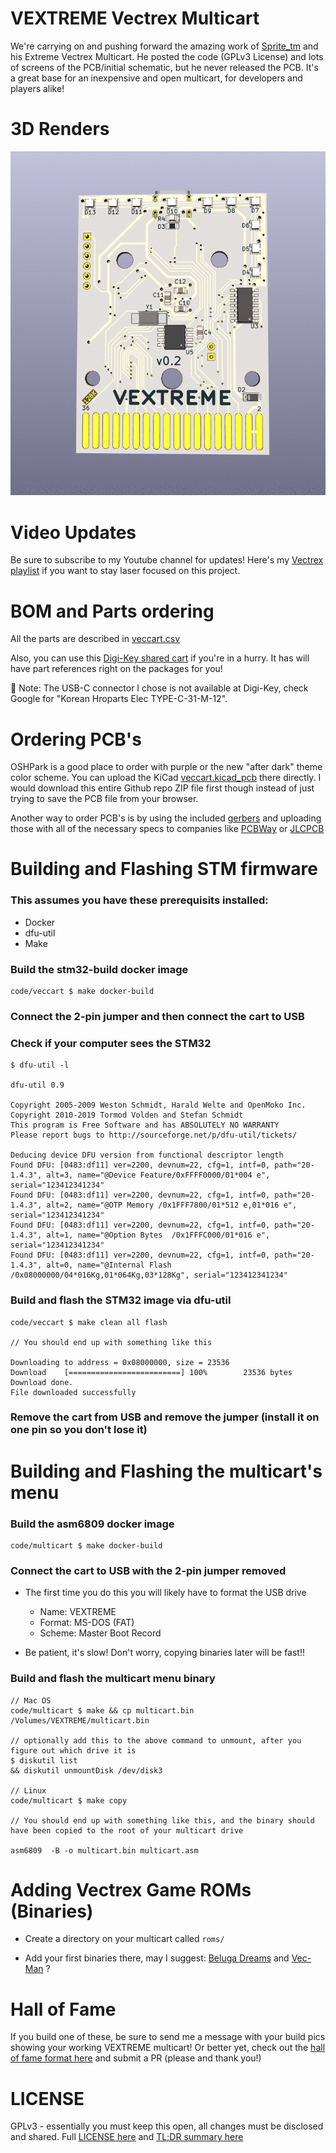 VEXTREME Vectrex Multicart
===

We're carrying on and pushing forward the amazing work of [Sprite_tm](http://spritesmods.com/?art=veccart&page=1) and his Extreme Vectrex Multicart. He posted the code (GPLv3 License) and lots of screens of the PCB/initial schematic, but he never released the PCB. It's a great base for an inexpensive and open multicart, for developers and players alike!

3D Renders
===

![v0.2 Render](images/vextreme-v0.2-white.gif)

Video Updates
===

Be sure to subscribe to my Youtube channel for updates!  Here's my [Vectrex playlist](https://www.youtube.com/watch?v=zkJ-z77fJCw&list=PL7MgXfpGKg6CCaIQejZVb5CsTg3-5mHU0&index=1) if you want to stay laser focused on this project.

BOM and Parts ordering
===

All the parts are described in [veccart.csv](bom/veccart.csv)

Also, you can use this [Digi-Key shared cart](https://www.digikey.com/short/pv2qr0) if you're in a hurry.  It has will have part references right on the packages for you!

:pencil: Note: The USB-C connector I chose is not available at Digi-Key, check Google for "Korean Hroparts Elec TYPE-C-31-M-12".


Ordering PCB's
===

OSHPark is a good place to order with purple or the new "after dark" theme color scheme.  You can upload the KiCad [veccart.kicad_pcb](hardware/veccart.kicad_pcb) there directly.  I would download this entire Github repo ZIP file first though instead of just trying to save the PCB file from your browser.

Another way to order PCB's is by using the included [gerbers](hardware/gerbers) and uploading those with all of the necessary specs to companies like [PCBWay](https://www.pcbway.com) or [JLCPCB](https://jlcpcb.com)

Building and Flashing STM firmware
===

### This assumes you have these prerequisits installed:

- Docker
- dfu-util
- Make

### Build the stm32-build docker image
```
code/veccart $ make docker-build
```

### Connect the 2-pin jumper and then connect the cart to USB

### Check if your computer sees the STM32
```
$ dfu-util -l

dfu-util 0.9

Copyright 2005-2009 Weston Schmidt, Harald Welte and OpenMoko Inc.
Copyright 2010-2019 Tormod Volden and Stefan Schmidt
This program is Free Software and has ABSOLUTELY NO WARRANTY
Please report bugs to http://sourceforge.net/p/dfu-util/tickets/

Deducing device DFU version from functional descriptor length
Found DFU: [0483:df11] ver=2200, devnum=22, cfg=1, intf=0, path="20-1.4.3", alt=3, name="@Device Feature/0xFFFF0000/01*004 e", serial="123412341234"
Found DFU: [0483:df11] ver=2200, devnum=22, cfg=1, intf=0, path="20-1.4.3", alt=2, name="@OTP Memory /0x1FFF7800/01*512 e,01*016 e", serial="123412341234"
Found DFU: [0483:df11] ver=2200, devnum=22, cfg=1, intf=0, path="20-1.4.3", alt=1, name="@Option Bytes  /0x1FFFC000/01*016 e", serial="123412341234"
Found DFU: [0483:df11] ver=2200, devnum=22, cfg=1, intf=0, path="20-1.4.3", alt=0, name="@Internal Flash  /0x08000000/04*016Kg,01*064Kg,03*128Kg", serial="123412341234"
```

### Build and flash the STM32 image via dfu-util
```
code/veccart $ make clean all flash

// You should end up with something like this

Downloading to address = 0x08000000, size = 23536
Download    [=========================] 100%        23536 bytes
Download done.
File downloaded successfully
```

### Remove the cart from USB and remove the jumper (install it on one pin so you don't lose it)


Building and Flashing the multicart's menu
===

### Build the asm6809 docker image
```
code/multicart $ make docker-build
```

### Connect the cart to USB with the 2-pin jumper removed

- The first time you do this you will likely have to format the USB drive

  - Name: VEXTREME
  - Format: MS-DOS (FAT)
  - Scheme: Master Boot Record

- Be patient, it's slow!  Don't worry, copying binaries later will be fast!!

### Build and flash the multicart menu binary
```
// Mac OS
code/multicart $ make && cp multicart.bin /Volumes/VEXTREME/multicart.bin

// optionally add this to the above command to unmount, after you figure out which drive it is
$ diskutil list
&& diskutil unmountDisk /dev/disk3

// Linux
code/multicart $ make copy

// You should end up with something like this, and the binary should have been copied to the root of your multicart drive

asm6809  -B -o multicart.bin multicart.asm
```

Adding Vectrex Game ROMs (Binaries)
===

- Create a directory on your multicart called `roms/`

- Add your first binaries there, may I suggest: [Beluga Dreams](https://8-bit-waves.itch.io/beluga-dreams) and [Vec-Man](http://eiti.fh-pforzheim.de/personen/johannsen/projektlabor/vectrex_2019/vectrex_game_vec_man.htm) ?

Hall of Fame
===

If you build one of these, be sure to send me a message with your build pics showing your working VEXTREME multicart!  Or better yet, check out the [hall of fame format here](hall-of-fame/) and submit a PR (please and thank you!)

LICENSE
===

GPLv3 - essentially you must keep this open, all changes must be disclosed and shared.  Full [LICENSE here](LICENSE) and [TL;DR summary here](https://tldrlegal.com/license/gnu-general-public-license-v3-(gpl-3))
